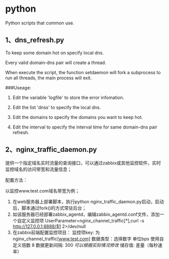 # python
Python scripts that common use.

## 1、dns_refresh.py

To keep some domain hot on specify local dns. 

Every valid domain-dns pair will create a thread.

When execute the script, the function setdaemon will fork a subprocess to run all threads, the main process will exit.


###Useage:

1. Edit the variable 'logfile' to store the error infomation.

2. Edit the list 'dnss' to specify the local dns.

3. Edit the domains to specify the domains you want to keep hot.

4. Edit the interval to specify the interval time for same domain-dns pair refresh.


## 2、nginx_traffic_daemon.py

提供一个指定域名实时流量的查询接口，可以通过zabbix或其他监控软件，实时监控域名的访问带宽和流量信息；

配置方法：

以监控www.test.com域名带宽为例；

1. 在web服务器上部署脚本，执行python nginx_traffic_daemon.py启动，启动后，脚本通过fork()的方式常驻后台；
2. 如该服务器已经部署zabbix_agentd，编辑zabbix_agentd.conf文件，添加一个自定义监控项
    UserParameter=nginx_channel_traffic[*],curl -s http://127.0.0.1:8888/$1 2>/dev/null
3. 在zabbix前端配置监控项目：
    监控项key: 为nginx_channel_traffic[www.test.com]
    数据类型：选择数字
    单位bps
    使用自定义倍数 8
    数据更新间隔: 300 *可以根据实际情况修改*
    储存值: 差量（每秒速率）
